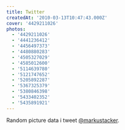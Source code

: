 ```yaml
---
title: Twitter
createdAt: '2010-03-13T10:47:43.000Z'
cover: '4429211026'
photos:
  - '4429211026'
  - '4441236412'
  - '4456497373'
  - '4480880283'
  - '4505327029'
  - '4585012600'
  - '5114639780'
  - '5121747652'
  - '5205892287'
  - '5367325379'
  - '5380846398'
  - '5433402352'
  - '5435891921'
---
```


Random picture data i tweet [@markustacker](http://twitter.com/markustacker/).